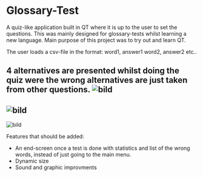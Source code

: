 # Glossary-Test
A quiz-like application built in QT where it is up to the user to set the questions. 
This was mainly designed for glossary-tests whilst learning a new language. Main purpose of this project was to try out and learn QT.

The user loads a csv-file in the format: 
word1, answer1
word2, answer2 etc..

4 alternatives are presented whilst doing the quiz were the wrong alternatives are just taken from other questions. 
![bild](https://user-images.githubusercontent.com/105457174/187532408-e6e9206a-25d6-4ee1-b7b0-8d0532970823.png)
-------------------------------------------------------------------------
![bild](https://user-images.githubusercontent.com/105457174/187532647-813b1d8c-6b04-43e0-a534-79a0f106b88b.png)
-------------------------------------------------------------------------
![bild](https://user-images.githubusercontent.com/105457174/187532697-398d8d0f-9d59-423b-853d-c6413c2c96e8.png)








Features that should be added:
- An end-screen once a test is done with statistics and list of the wrong words, instead of just going to the main menu.
- Dynamic size
- Sound and graphic improvments
